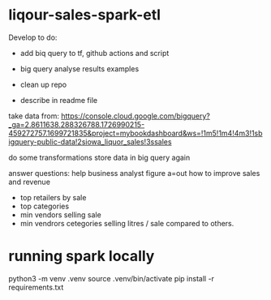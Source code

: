 # liqour-sales-spark-etl

Develop to do: 

- add biq query to tf, github actions and script 

- big query analyse results examples

- clean up repo
- describe in readme file


take data from: 
https://console.cloud.google.com/bigquery?_ga=2.8611638.288326788.1726990215-459272757.1699721835&project=mybookdashboard&ws=!1m5!1m4!4m3!1sbigquery-public-data!2siowa_liquor_sales!3ssales

do some transformations
store data in big query again

answer questions: 
help business analyst figure a=out how to improve sales and revenue
- top retailers by sale
- top categories
- min vendors selling sale
- min vendrors cetegories selling litres / sale compared to others. 






# running spark locally
python3 -m venv .venv
source .venv/bin/activate
pip install -r requirements.txt

